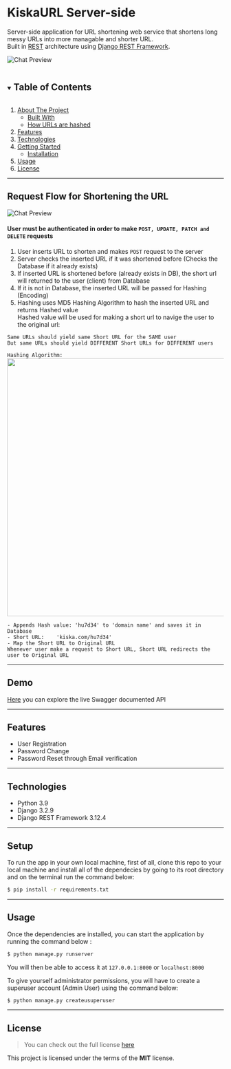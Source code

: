 KiskaURL Server-side
============
<!-- [![GitHub Stars](https://img.shields.io/github/stars/IgorAntun/node-chat.svg)](https://github.com/IgorAntun/node-chat/stargazers) [![GitHub Issues](https://img.shields.io/github/issues/IgorAntun/node-chat.svg)](https://github.com/IgorAntun/node-chat/issues) [![Current Version](https://img.shields.io/badge/version-1.0.7-green.svg)](https://github.com/IgorAntun/node-chat) [![Live Demo](https://img.shields.io/badge/demo-online-green.svg)](https://igorantun.com/chat) [![Gitter](https://badges.gitter.im/Join%20Chat.svg)](https://gitter.im/IgorAntun/node-chat?utm_source=badge&utm_medium=badge&utm_campaign=pr-badge) -->

Server-side application for URL shortening web service that shortens long messy URLs into more managable and shorter URL. <br/>
Built in <a href="https://en.wikipedia.org/wiki/Representational_state_transfer" target="_blank">REST</a> architecture using <a href="https://www.django-rest-framework.org/" target="_blank">Django REST Framework</a>.


![Chat Preview](https://i.imgur.com/ibdQ7ra.png)

<details open="open">
  <summary><h2 style="display: inline-block">Table of Contents</h2></summary>
  <ol>
    <li>
      <a href="#kiskaurl-server-side">About The Project</a>
      <ul>
        <li><a href="#technologies">Built With</a></li>
        <li><a href="#request-flow-for-shortening-the-url">How URLs are hashed</a></li>
      </ul>
    </li>
    <li>
      <a href="#features">Features</a>
    </li>
    <li>
      <a href="#technologies">Technologies</a>
    </li>
    <li>
      <a href="#getting-started">Getting Started</a>
      <ul>
        <li><a href="#setup">Installation</a></li>
      </ul>
    </li>
    <li><a href="#usage">Usage</a></li>
    <li><a href="#license">License</a></li>
  </ol>
</details>


---
## Request Flow for Shortening the URL
![Chat Preview](https://i.imgur.com/5mUbTPr.jpeg)


#### User must be authenticated in order to make `POST, UPDATE, PATCH and DELETE` requests
1. User inserts URL to shorten and makes `POST` request to the server
2. Server checks the inserted URL if it was shortened before (Checks the Database if it already exists)
3. If inserted URL is shortened before (already exists in DB), the short url will returned to the user (client) from Database
4. If it is not in Database, the inserted URL will be passed for Hashing (Encoding)
5. Hashing uses MD5 Hashing Algorithm to hash the inserted URL and returns Hashed value
  <br/> Hashed value will be used for making a short url to navige the user to the original url:
```
Same URLs should yield same Short URL for the SAME user
But same URLs should yield DIFFERENT Short URLs for DIFFERENT users
```
`Hashing Algorithm:` <br/>
<img src="https://i.imgur.com/qDRJ0Mb.png" width="600" heigh="600"/> <br/>
```
- Appends Hash value: 'hu7d34' to 'domain name' and saves it in Database
- Short URL:    'kiska.com/hu7d34'
- Map the Short URL to Original URL
Whenever user make a request to Short URL, Short URL redirects the user to Original URL
```

---
## Demo
<p><a href="https://kiska.herokuapp.com/" target="_blank">Here</a> you can explore the live Swagger documented API</p>

---

## Features
- User Registration
- Password Change
- Password Reset through Email verification

---
## Technologies
- Python 3.9
- Django 3.2.9
- Django REST Framework 3.12.4

---

## Setup
To run the app in your own local machine, first of all, clone this repo to your local machine and install all of the dependecies by going to its root directory and on the terminal run the command below:
```bash
$ pip install -r requirements.txt
```
---

## Usage
Once the dependencies are installed, you can start the application by running the command below : 
```bash 
$ python manage.py runserver
``` 
You will then be able to access it at `127.0.0.1:8000` or `localhost:8000`

To give yourself administrator permissions, you will have to create a superuser account (Admin User) using the command below:
```bash
$ python manage.py createusuperuser
```

---

## License
>You can check out the full license [here](https://github.com/javokhirbek1999/kiska-url-server-side/blob/main/LICENSE)

This project is licensed under the terms of the **MIT** license.
